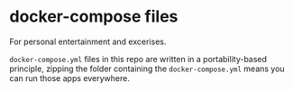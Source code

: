 # docker-compose files

For personal entertainment and excerises.

`docker-compose.yml` files in this repo are written in a portability-based principle, zipping the folder containing the `docker-compose.yml` means you can run those apps everywhere.

